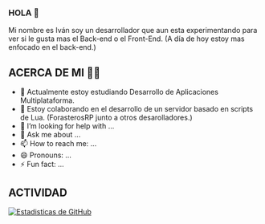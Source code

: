 ### HOLA 👋

Mi nombre es Iván soy un desarrollador que aun esta experimentando para ver si le gusta mas el Back-end o el Front-End. (A día de hoy estoy mas enfocado en el back-end.)


## ACERCA DE MI 🙋‍♂️

- 📖 Actualmente estoy estudiando Desarrollo de Aplicaciones Multiplataforma.
- 👯 Estoy colaborando en el desarrollo de un servidor basado en scripts de Lua. (ForasterosRP junto a otros desarolladores.)
- 🤔 I’m looking for help with ...
- 💬 Ask me about ...
- 📫 How to reach me: ...
- 😄 Pronouns: ...
- ⚡ Fun fact: ...

## ACTIVIDAD

[![Estadisticas de GitHub](https://github-readme-stats.vercel.app/api?username=ivantatsu)](https://github.com/anuraghazra/github-readme-stats)
